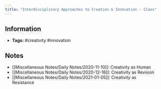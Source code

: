 ```yaml
---
title: "Interdisciplinary Approaches to Creation & Innovation - Class"
---
```


## Information
- **Tags:** #creativity  #innovation

## Notes
- [[Miscellaneous Notes/Daily Notes/2020-11-10]]: Creativity as Human
- [[Miscellaneous Notes/Daily Notes/2020-12-18]]: Creativity as Revision
- [[Miscellaneous Notes/Daily Notes/2021-01-05]]: Creativity as Resistance